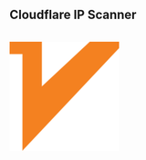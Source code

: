 <h2>Cloudflare IP Scanner</h2>
<br><a href="https://t.me/VPNHouse_Official" target="_blank"><img src="https://github.com/Mohammadgb0078/cloudflare/blob/main/android-chrome-192x192.png?raw=true" alt="V2ray Logo"></img></a>
